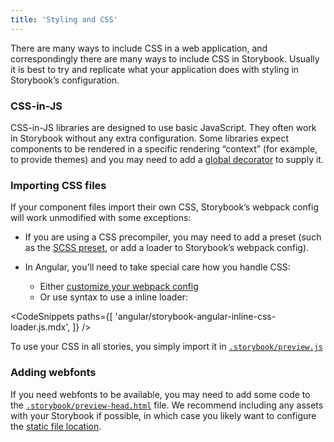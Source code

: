 ```yaml
---
title: 'Styling and CSS'
---
```


There are many ways to include CSS in a web application, and correspondingly there are many ways to include CSS in Storybook. Usually it is best to try and replicate what your application does with styling in Storybook’s configuration.

### CSS-in-JS

CSS-in-JS libraries are designed to use basic JavaScript. They often work in Storybook without any extra configuration. Some libraries expect components to be rendered in a specific rendering “context” (for example, to provide themes) and you may need to add a [global decorator](../writing-stories/decorators.md#global-decorators) to supply it.

### Importing CSS files

If your component files import their own CSS, Storybook’s webpack config will work unmodified with some exceptions:

- If you are using a CSS precompiler, you may need to add a preset (such as the [SCSS preset](https://github.com/storybookjs/presets/tree/master/packages/preset-scss), or add a loader to Storybook’s webpack config).
- In Angular, you'll need to take special care how you handle CSS:

  - Either [customize your webpack config](#extending-storybooks-webpack-config)
  - Or use syntax to use a inline loader:

<!-- prettier-ignore-start -->

<CodeSnippets
  paths={[
    'angular/storybook-angular-inline-css-loader.js.mdx',
  ]}
/>

<!-- prettier-ignore-end -->

To use your CSS in all stories, you simply import it in [`.storybook/preview.js`](./overview.md#configure-story-rendering)

### Adding webfonts

If you need webfonts to be available, you may need to add some code to the [`.storybook/preview-head.html`](./story-rendering.md#adding-to-head) file. We recommend including any assets with your Storybook if possible, in which case you likely want to configure the [static file location](#serving-static-files-via-storybook).
